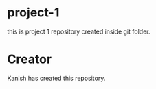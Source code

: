 # project-1
this is project 1 repository created inside git folder.

# Creator
Kanish has created this repository.
